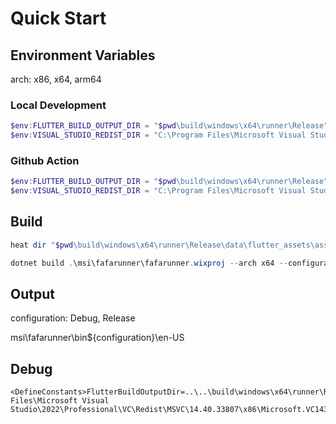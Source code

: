 # Quick Start

## Environment Variables

arch: x86, x64, arm64

### Local Development

```powershell
$env:FLUTTER_BUILD_OUTPUT_DIR = "$pwd\build\windows\x64\runner\Release"
$env:VISUAL_STUDIO_REDIST_DIR = "C:\Program Files\Microsoft Visual Studio\2022\Professional\VC\Redist\MSVC\14.40.33807\${arch}\Microsoft.VC143.CRT"
```

### Github Action

```powershell
$env:FLUTTER_BUILD_OUTPUT_DIR = "$pwd\build\windows\x64\runner\Release"
$env:VISUAL_STUDIO_REDIST_DIR = "C:\Program Files\Microsoft Visual Studio\2022\Enterprise\VC\Redist\MSVC\14.40.33807\${arch}\Microsoft.VC143.CRT"
```

## Build

```powershell
heat dir "$pwd\build\windows\x64\runner\Release\data\flutter_assets\assets" -cg AssetComponents -gg -o AppAssets.wxs
```

```powershell
dotnet build .\msi\fafarunner\fafarunner.wixproj --arch x64 --configuration Release
```

## Output

configuration: Debug, Release

msi\fafarunner\bin\${configuration}\en-US

## Debug

```text
<DefineConstants>FlutterBuildOutputDir=..\..\build\windows\x64\runner\Release;VisualStudoRedistDir=C:\Program Files\Microsoft Visual Studio\2022\Professional\VC\Redist\MSVC\14.40.33807\x86\Microsoft.VC143.CRT</DefineConstants>
```
